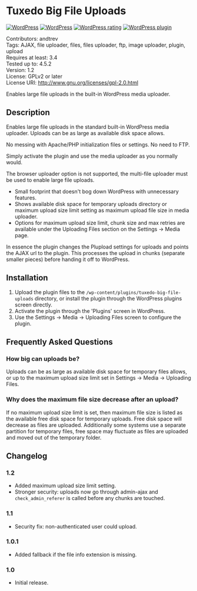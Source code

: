 Tuxedo Big File Uploads
=======================

[![WordPress](https://img.shields.io/wordpress/plugin/dt/tuxedo-big-file-uploads.svg?maxAge=600)](https://wordpress.org/plugins/tuxedo-big-file-uploads/)
[![WordPress](https://img.shields.io/wordpress/v/tuxedo-big-file-uploads.svg?maxAge=600)](https://wordpress.org/plugins/tuxedo-big-file-uploads/)
[![WordPress rating](https://img.shields.io/wordpress/plugin/r/tuxedo-big-file-uploads.svg?maxAge=600)](https://wordpress.org/plugins/tuxedo-big-file-uploads/)
[![WordPress plugin](https://img.shields.io/wordpress/plugin/v/tuxedo-big-file-uploads.svg?maxAge=600)](https://wordpress.org/plugins/tuxedo-big-file-uploads/)

Contributors: andtrev  
Tags: AJAX, file uploader, files, files uploader, ftp, image uploader, plugin, upload  
Requires at least: 3.4  
Tested up to: 4.5.2  
Version: 1.2  
License: GPLv2 or later  
License URI: http://www.gnu.org/licenses/gpl-2.0.html

Enables large file uploads in the built-in WordPress media uploader.

Description
-----------

Enables large file uploads in the standard built-in WordPress media uploader. Uploads can be as large as available disk space allows.

No messing with Apache/PHP initialization files or settings. No need to FTP.

Simply activate the plugin and use the media uploader as you normally would.

The browser uploader option is not supported, the multi-file uploader must be used to enable large file uploads.

* Small footprint that doesn't bog down WordPress with unnecessary features.
* Shows available disk space for temporary uploads directory or maximum upload size limit setting as maximum upload file size in media uploader.
* Options for maximum upload size limit, chunk size and max retries are available under the Uploading Files section on the Settings -> Media page.

In essence the plugin changes the Plupload settings for uploads and points the AJAX url to the plugin. This processes the
upload in chunks (separate smaller pieces) before handing it off to WordPress.

Installation
------------

1. Upload the plugin files to the `/wp-content/plugins/tuxedo-big-file-uploads` directory, or install the plugin through the WordPress plugins screen directly.
2. Activate the plugin through the 'Plugins' screen in WordPress.
3. Use the Settings -> Media -> Uploading Files screen to configure the plugin.

Frequently Asked Questions
--------------------------

### How big can uploads be?

Uploads can be as large as available disk space for temporary files allows, or up to the maximum upload size
limit set in Settings -> Media -> Uploading Files.

### Why does the maximum file size decrease after an upload?

If no maximum upload size limit is set, then maximum file size is listed as the available free disk space for temporary uploads.
Free disk space will decrease as files are uploaded.
Additionally some systems use a separate partition for temporary files, free space may fluctuate as files
are uploaded and moved out of the temporary folder.

Changelog
---------

### 1.2
* Added maximum upload size limit setting.
* Stronger security: uploads now go through admin-ajax and `check_admin_referer` is called before any chunks are touched.

### 1.1
* Security fix: non-authenticated user could upload.

### 1.0.1
* Added fallback if the file info extension is missing.

### 1.0
* Initial release.
